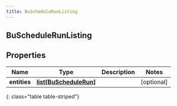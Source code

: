 ```yaml
---
title: BuScheduleRunListing
---
```

## BuScheduleRunListing

## Properties

|Name | Type | Description | Notes|
|------------ | ------------- | ------------- | -------------|
| **entities** | [**list[BuScheduleRun]**](BuScheduleRun.html) |  | [optional] |
{: class="table table-striped"}


